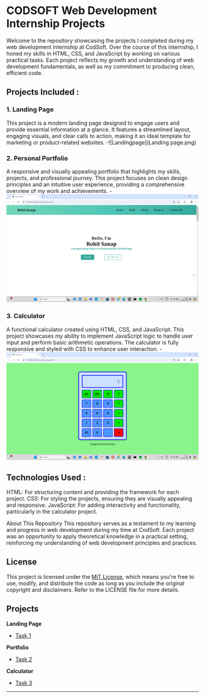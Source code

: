 # CODSOFT Web Development Internship Projects 
Welcome to the repository showcasing the projects I completed during my web development internship at CodSoft. Over the course of this internship, I honed my skills in HTML, CSS, and JavaScript by working on various practical tasks. Each project reflects my growth and understanding of web development fundamentals, as well as my commitment to producing clean, efficient code.

## Projects Included :

### 1. Landing Page
This project is a modern landing page designed to engage users and provide essential information at a glance. It features a streamlined layout, engaging visuals, and clear calls to action, making it an ideal template for marketing or product-related websites.
-![Landingpage](Landing page.png)

### 2. Personal Portfolio
A responsive and visually appealing portfolio that highlights my skills, projects, and professional journey. This project focuses on clean design principles and an intuitive user experience, providing a comprehensive overview of my work and achievements.
-![Portfolio](Portfolio.png)

### 3. Calculator
A functional calculator created using HTML, CSS, and JavaScript. This project showcases my ability to implement JavaScript logic to handle user input and perform basic arithmetic operations. The calculator is fully responsive and styled with CSS to enhance user interaction.
-![Calculator](Calculator.png)


## Technologies Used :
HTML: For structuring content and providing the framework for each project.
CSS: For styling the projects, ensuring they are visually appealing and responsive.
JavaScript: For adding interactivity and functionality, particularly in the calculator project.

About This Repository
This repository serves as a testament to my learning and progress in web development during my time at CodSoft. Each project was an opportunity to apply theoretical knowledge in a practical setting, reinforcing my understanding of web development principles and practices.

## License

This project is licensed under the [MIT License](LICENSE), which means you're free to use, modify, and distribute the code as long as you include the original copyright and disclaimers. Refer to the LICENSE file for more details.


## Projects


**Landing Page**
- [Task 1](https://github.com/Rutujamurkut98/CodSoft-Web-Development-/tree/main/Calculatorg%20Page)

**Portfolio**
- [Task 2](https://github.com/Rutujamurkut98/CodSoft-Web-Development-/tree/main/Landing%20Page)

**Calculator**
- [Task 3](https://github.com/Rutujamurkut98/CodSoft-Web-Development-/tree/main/Portfolio)

---


